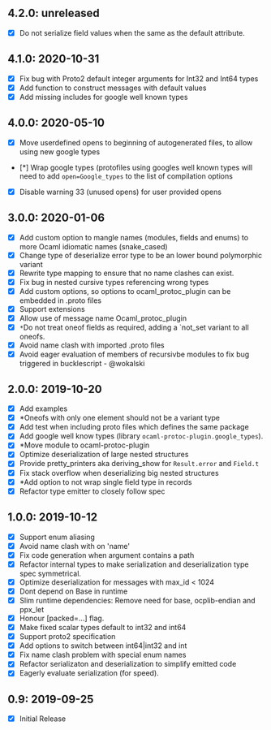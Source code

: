 ## 4.2.0: unreleased
- [x] Do not serialize field values when the same as the default
      attribute.

## 4.1.0: 2020-10-31
- [x] Fix bug with Proto2 default integer arguments for Int32 and
      Int64 types
- [x] Add function to construct messages with default values
- [x] Add missing includes for google well known types

## 4.0.0: 2020-05-10
- [x] Move userdefined opens to beginning of autogenerated files, to
      allow using new google types
- [*] Wrap google types (protofiles using googles well known types
      will need to add `open=Google_types` to the list of compilation options
- [x] Disable warning 33 (unused opens) for user provided opens

## 3.0.0: 2020-01-06
- [x] Add custom option to mangle names (modules, fields and enums) to
      more Ocaml idiomatic names (snake_cased)
- [x] Change type of deserialize error type to be an lower bound polymorphic variant
- [x] Rewrite type mapping to ensure that no name clashes can exist.
- [x] Fix bug in nested cursive types referencing wrong types
- [x] Add custom options, so options to ocaml\_protoc\_plugin can be
      embedded in .proto files
- [x] Support extensions
- [x] Allow use of message name Ocaml\_protoc\_plugin
- [x] `*`Do not treat oneof fields as required, adding a `not_set variant
      to all oneofs.
- [x] Avoid name clash with imported .proto files
- [x] Avoid eager evaluation of members of recursivbe modules to fix
      bug triggered in bucklescript - @wokalski

## 2.0.0: 2019-10-20
- [x] Add examples
- [x] *Oneofs with only one element should not be a variant type
- [x] Add test when including proto files which defines the same package
- [x] Add google well know types (library `ocaml-protoc-plugin.google_types`).
- [x] *Move module to ocaml-protoc-plugin
- [x] Optimize deserialization of large nested structures
- [x] Provide pretty_printers aka deriving_show for `Result.error` and `Field.t`
- [x] Fix stack overflow when deserializing big nested structures
- [x] *Add option to not wrap single field type in records
- [x] Refactor type emitter to closely follow spec

## 1.0.0: 2019-10-12
- [x] Support enum aliasing
- [x] Avoid name clash with on 'name'
- [x] Fix code generation when argument contains a path
- [x] Refactor internal types to make serialization and
      deserialization type spec symmetrical.
- [x] Optimize deserialization for messages with max_id < 1024
- [x] Dont depend on Base in runtime
- [x] Slim runtime dependencies: Remove need for base, ocplib-endian
      and ppx_let
- [x] Honour [packed=...] flag.
- [x] Make fixed scalar types default to int32 and int64
- [x] Support proto2 specification
- [x] Add options to switch between int64|int32 and int
- [x] Fix name clash problem with special enum names
- [x] Refactor serializaton and deserialization to simplify emitted code
- [x] Eagerly evaluate serialization (for speed).

## 0.9: 2019-09-25
- [x] Initial Release
